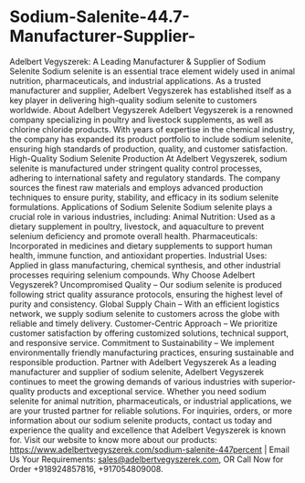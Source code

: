 # Sodium-Salenite-44.7-Manufacturer-Supplier-
Adelbert Vegyszerek: A Leading Manufacturer & Supplier of Sodium Selenite
Sodium selenite is an essential trace element widely used in animal nutrition, pharmaceuticals, and industrial applications. As a trusted manufacturer and supplier, Adelbert Vegyszerek has established itself as a key player in delivering high-quality sodium selenite to customers worldwide.
About Adelbert Vegyszerek
Adelbert Vegyszerek is a renowned company specializing in poultry and livestock supplements, as well as chlorine chloride products. With years of expertise in the chemical industry, the company has expanded its product portfolio to include sodium selenite, ensuring high standards of production, quality, and customer satisfaction.
High-Quality Sodium Selenite Production
At Adelbert Vegyszerek, sodium selenite is manufactured under stringent quality control processes, adhering to international safety and regulatory standards. The company sources the finest raw materials and employs advanced production techniques to ensure purity, stability, and efficacy in its sodium selenite formulations.
Applications of Sodium Selenite
Sodium selenite plays a crucial role in various industries, including:
Animal Nutrition: Used as a dietary supplement in poultry, livestock, and aquaculture to prevent selenium deficiency and promote overall health.
Pharmaceuticals: Incorporated in medicines and dietary supplements to support human health, immune function, and antioxidant properties.
Industrial Uses: Applied in glass manufacturing, chemical synthesis, and other industrial processes requiring selenium compounds.
Why Choose Adelbert Vegyszerek?
Uncompromised Quality – Our sodium selenite is produced following strict quality assurance protocols, ensuring the highest level of purity and consistency.
Global Supply Chain – With an efficient logistics network, we supply sodium selenite to customers across the globe with reliable and timely delivery.
Customer-Centric Approach – We prioritize customer satisfaction by offering customized solutions, technical support, and responsive service.
Commitment to Sustainability – We implement environmentally friendly manufacturing practices, ensuring sustainable and responsible production.
Partner with Adelbert Vegyszerek
As a leading manufacturer and supplier of sodium selenite, Adelbert Vegyszerek continues to meet the growing demands of various industries with superior-quality products and exceptional service. Whether you need sodium selenite for animal nutrition, pharmaceuticals, or industrial applications, we are your trusted partner for reliable solutions.
For inquiries, orders, or more information about our sodium selenite products, contact us today and experience the quality and excellence that Adelbert Vegyszerek is known for.
Visit our website to know more about our products: https://www.adelbertvegyszerek.com/sodium-salenite-447percent | Email Us Your Requirements: sales@adelbertvegyszerek.com, OR Call Now for Order +918924857816, +917054809008.
